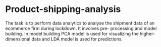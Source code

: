 # Product-shipping-analysis

The task is to perform data analytics to analyse the shipment data of an ecommerce firm during lockdown. It involves pre- processing and model building.
In model building PCA model is used for visualizing the higher-dimensional data and LDA model is used for predictions.
